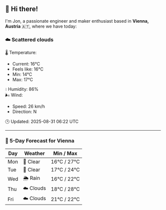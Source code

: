 ## 👋 Hi there!

I'm Jon, a passionate engineer and maker enthusiast based in **Vienna, Austria** 🇦🇹, where we have today:

### ☁️ Scattered clouds 

🌡️ Temperature: 
* Current: 16°C
* Feels like: 16°C
* Min: 14°C 
* Max: 17°C  

💧 Humidity: 86%  
🌬️ Wind: 
* Speed: 26 km/h 
* Direction: N  

🕒 Updated: 2025-08-31 06:22 UTC

---

### 📅 5-Day Forecast for Vienna

| Day | Weather | Min / Max |
|-----|---------|------------|
| Mon | 🌙 Clear | 16°C / 27°C |
| Tue | 🌙 Clear | 17°C / 24°C |
| Wed | 🌦️ Rain | 16°C / 22°C |
| Thu | ☁️ Clouds | 18°C / 28°C |
| Fri | ☁️ Clouds | 21°C / 22°C |
